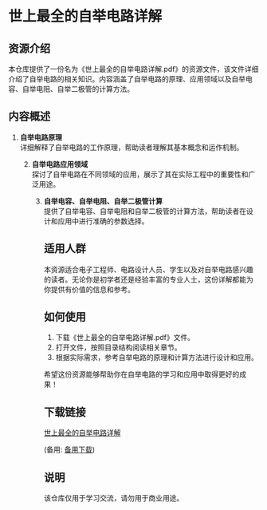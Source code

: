 # 世上最全的自举电路详解

## 资源介绍

本仓库提供了一份名为《世上最全的自举电路详解.pdf》的资源文件，该文件详细介绍了自举电路的相关知识。内容涵盖了自举电路的原理、应用领域以及自举电容、自举电阻、自举二极管的计算方法。

## 内容概述

1. **自举电路原理**  
   详细解释了自举电路的工作原理，帮助读者理解其基本概念和运作机制。

   2. **自举电路应用领域**  
      探讨了自举电路在不同领域的应用，展示了其在实际工程中的重要性和广泛用途。

      3. **自举电容、自举电阻、自举二极管计算**  
         提供了自举电容、自举电阻和自举二极管的计算方法，帮助读者在设计和应用中进行准确的参数选择。

         ## 适用人群

         本资源适合电子工程师、电路设计人员、学生以及对自举电路感兴趣的读者。无论你是初学者还是经验丰富的专业人士，这份详解都能为你提供有价值的信息和参考。

         ## 如何使用

         1. 下载《世上最全的自举电路详解.pdf》文件。
         2. 打开文件，按照目录结构阅读相关章节。
         3. 根据实际需求，参考自举电路的原理和计算方法进行设计和应用。

         希望这份资源能够帮助你在自举电路的学习和应用中取得更好的成果！

         ## 下载链接
         [世上最全的自举电路详解](https://pan.quark.cn/s/5b5580824820) 

         (备用: [备用下载](https://pan.baidu.com/s/1yLoTimRZrLGaqOjDc9hISA?pwd=1234))

         ## 说明

         该仓库仅用于学习交流，请勿用于商业用途。
